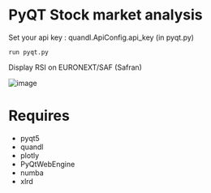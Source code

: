 # PyQT Stock market analysis

Set your api key : quandl.ApiConfig.api_key (in pyqt.py)

```run pyqt.py```

Display RSI on EURONEXT/SAF (Safran)

![image](https://user-images.githubusercontent.com/20048259/82765350-558d1580-9e16-11ea-8df1-f6ae4c3d76cd.png)


# Requires

* pyqt5
* quandl
* plotly
* PyQtWebEngine
* numba
* xlrd
